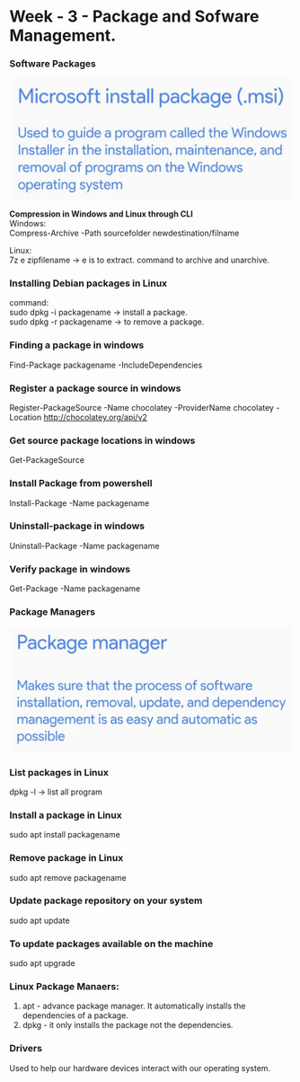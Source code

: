 # Week - 3 - Package and Sofware Management.

### <b>Software Packages</b>
<img src="../Images/software-packages.jpeg">  
  
<b>Compression in Windows and Linux through CLI</b>  
Windows:  
Compress-Archive -Path sourcefolder newdestination/filname  
  
Linux:   
7z e zipfilename -> e is to extract. command to archive and unarchive. 

### <b>Installing Debian packages in Linux</b>
command:  
sudo dpkg -i packagename -> install a package.  
sudo dpkg -r packagename -> to remove a package.

### <b>Finding a package in windows</b>
Find-Package packagename -IncludeDependencies

### <b>Register a package source in windows</b>
Register-PackageSource -Name chocolatey -ProviderName chocolatey -Location http://chocolatey.org/api/v2

### <b>Get source package locations in windows</b>
Get-PackageSource

### <b>Install Package from powershell</b>
Install-Package -Name packagename

### <b>Uninstall-package in windows</b>
Uninstall-Package -Name packagename

### <b>Verify package in windows</b>
Get-Package -Name packagename
  
### <b>Package Managers</b>
<img src="../Images/package-manager.jpeg">

### <b>List packages in Linux</b>
dpkg -l -> list all program

### <b>Install a package in Linux</b>
sudo apt install packagename

### <b>Remove package in Linux</b>
sudo apt remove packagename

### <b>Update package repository on your system</b>
sudo apt update

### <b>To update packages available on the machine</b>
sudo apt upgrade


### <b>Linux Package Manaers:</b>  
1. apt - advance package manager. It automatically installs the dependencies of a package.
1. dpkg - it only installs the package not the dependencies.

### <b>Drivers</b>
Used to help our hardware devices interact with our operating system.
